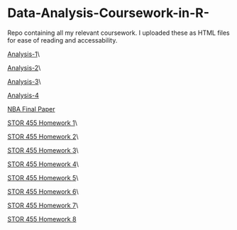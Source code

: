 # Data-Analysis-Coursework-in-R-
Repo containing all my relevant coursework. I uploaded these as HTML files for ease of reading and accessability. 

[Analysis-1](https://reidbrown98.github.io/Data-Analysis-Coursework-in-R-/Analysis-1.html)\

[Analysis-2](https://reidbrown98.github.io/Data-Analysis-Coursework-in-R-/Analysis-2.html)\

[Analysis-3](https://reidbrown98.github.io/Data-Analysis-Coursework-in-R-/Analysis-3.html)\

[Analysis-4](https://reidbrown98.github.io/Data-Analysis-Coursework-in-R-/Analysis-4.html)

[NBA Final Paper](https://reidbrown98.github.io/Data-Analysis-Coursework-in-R-/NBA%20Final%20Paper.html)

[STOR 455 Homework 1](https://reidbrown98.github.io/Data-Analysis-Coursework-in-R-/STOR-455-Homework-1.html)\

[STOR 455 Homework 2](https://reidbrown98.github.io/Data-Analysis-Coursework-in-R-/STOR-455-Homework-2.html)\

[STOR 455 Homework 3](https://reidbrown98.github.io/Data-Analysis-Coursework-in-R-/STOR-455-Homework-3.html)\

[STOR 455 Homework 4](https://reidbrown98.github.io/Data-Analysis-Coursework-in-R-/STOR-455-Homework-4.html)\

[STOR 455 Homework 5](https://reidbrown98.github.io/Data-Analysis-Coursework-in-R-/STOR-455-Homework-5.html)\

[STOR 455 Homework 6](https://reidbrown98.github.io/Data-Analysis-Coursework-in-R-/STOR-455-Homework-6.html)\

[STOR 455 Homework 7](https://reidbrown98.github.io/Data-Analysis-Coursework-in-R-/STOR-455-Homework-7.html)\

[STOR 455 Homework 8](https://reidbrown98.github.io/Data-Analysis-Coursework-in-R-/STOR-455-Homework-8.html)
